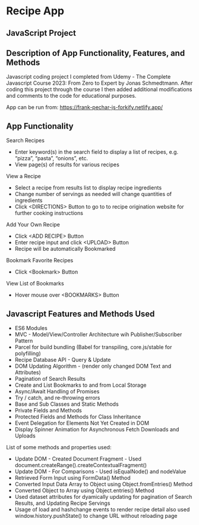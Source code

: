# Recipe App
## JavaScript Project
## Description of App Functionality, Features, and Methods

Javascript coding project I completed from Udemy - The Complete Javascript Course 2023: From Zero to Expert by Jonas Schmedtmann. After coding this project through the course I then added additional modifications and comments to the code for educational purposes.

App can be run from: https://frank-pechar-js-forkify.netlify.app/

## App Functionality

Search Recipes
- Enter keyword(s) in the search field to display a list of recipes, e.g. “pizza”, “pasta”, “onions”, etc.
- View page(s) of results for various recipes

View a Recipe
- Select a recipe from results list to display recipe ingredients
- Change number of servings as needed will change quantities of ingredients
- Click &lt;DIRECTIONS&gt; Button to go to to recipe origination website for further cooking instructions

Add Your Own Recipe
- Click &lt;ADD RECIPE&gt; Button
- Enter recipe input and click &lt;UPLOAD&gt; Button
- Recipe will be automatically Bookmarked

Bookmark Favorite Recipes
- Click &lt;Bookmark&gt; Button

View List of Bookmarks
- Hover mouse over &lt;BOOKMARKS&gt; Button

## Javascript Features and Methods Used

- ES6 Modules
- MVC - Model/View/Controller Architecture wih Publisher/Subscriber Pattern
- Parcel for build bundling (Babel for transpiling, core.js/stable for polyfilling)
- Recipe Database API - Query & Update
- DOM Updating Algorithm - (render only changed DOM Text and Attributes)
- Pagination of Search Results
- Create and List Bookmarks to and from Local Storage
- Async/Await Handling of Promises
- Try / catch, and re-throwing errors 
- Base and Sub Classes and Static Methods
- Private Fields and Methods
- Protected Fields and Methods for Class Inheritance
- Event Delegation for Elements Not Yet Created in DOM
- Display Spinner Animation for Asynchronous Fetch Downloads and Uploads

List of some methods and properties used:

- Update DOM - Created Document Fragment - Used document.createRange().createContextualFragment() 
- Update DOM - For Comparisons - Used isEqualNode() and nodeValue
- Retrieved Form Input using FormData() Method 
- Converted Input Data Array to Object using Object.fromEntries() Method
- Converted Object to Array using Object.entries() Method
- Used dataset attributes for dyamically updating for pagination of Search Results, and Updating Recipe Servings
- Usage of load and hashchange events to render recipe detail also used window.history.pushState() to change URL without reloading page
